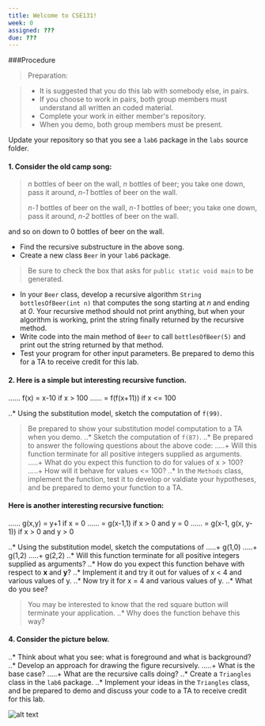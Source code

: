 ```yaml
---
title: Welcome to CSE131!
week: 0
assigned: ???
due: ???
---
```

###Procedure

>Preparation:

>* It is suggested that you do this lab with somebody else, in pairs.
>* If you choose to work in pairs, both group members must understand all written an coded material.
>* Complete your work in either member's repository.
>* When you demo, both group members must be present.

Update your repository so that you see a `lab6` package in the `labs` source folder.


#### 1. Consider the old camp song:
>*n* bottles of beer on the wall, *n* bottles of beer;
>you take one down, pass it around, *n-1* bottles of beer on the wall.
>
>*n-1* bottles of beer on the wall, *n-1* bottles of beer;
>you take one down, pass it around, *n-2* bottles of beer on the wall.

and so on down to 0 bottles of beer on the wall.

  * Find the recursive substructure in the above song.
  * Create a new class `Beer` in your `lab6` package.
> Be sure to check the box that asks for `public static void main` to be generated.
  * In your `Beer` class, develop a recursive algorithm `String bottlesOfBeer(int n)` that computes the song starting at *n* and ending at *0*. Your recursive method should not print anything, but when your algorithm is working, print the string finally returned by the recursive method.
  * Write code into the main method of `Beer` to call `bottlesOfBeer(5)` and print out the string returned by that method.
  * Test your program for other input parameters. Be prepared to demo this for a TA to receive credit for this lab.

#### 2. Here is a simple but interesting recursive function.

......   f(x) =    x-10     if x > 100
......        = f(f(x+11))  if x <= 100
		
..* Using the substitution model, sketch the computation of `f(99)`.
> Be prepared to show your substitution model computation to a TA when you demo.
..* Sketch the computation of `f(87)`.
..* Be prepared to answer the following questions about the above code:
.....+ Will this function terminate for all positive integers supplied as arguments.
.....+ What do you expect this function to do for values of x > 100?
.....+ How will it behave for values <= 100?
..* In the `Methods` class, implement the function, test it to develop or valdiate your hypotheses, and be prepared to demo your function to a TA.

#### Here is another interesting recursive function:

......  g(x,y)  = y+1               if x = 0
......          = g(x-1,1)          if x > 0 and y = 0
......          = g(x-1, g(x, y-1)) if x > 0 and y > 0

..* Using the substitution model, sketch the computations  of 
.....+ g(1,0)
.....+ g(1,2)
.....+ g(2,2)
..* Will this function terminate for all positive integers supplied as arguments?
..* How do you expect this function behave with respect to **x** and **y**?
..* Implement it and try it out for values of x < 4 and various values of y.
..* Now try it for x = 4 and various values of y.
..* What do you see?
>You may be interested to know that the red square button will terminate your application.
..* Why does the function behave this way?

#### 4. Consider the picture below.

..* Think about what you see:  what is foreground and what is background?
..* Develop an approach for drawing the figure recursively.
.....+ What is the base case?
.....+ What are the recursive calls doing?
..* Create a `Triangles` class in the `lab6` package.
..* Implement your ideas in the `Triangles` class, and be prepared to demo and discuss your code to a TA to receive credit for this lab.

![alt text](Lab/Description/triangle.png "Recursive Triangle")

